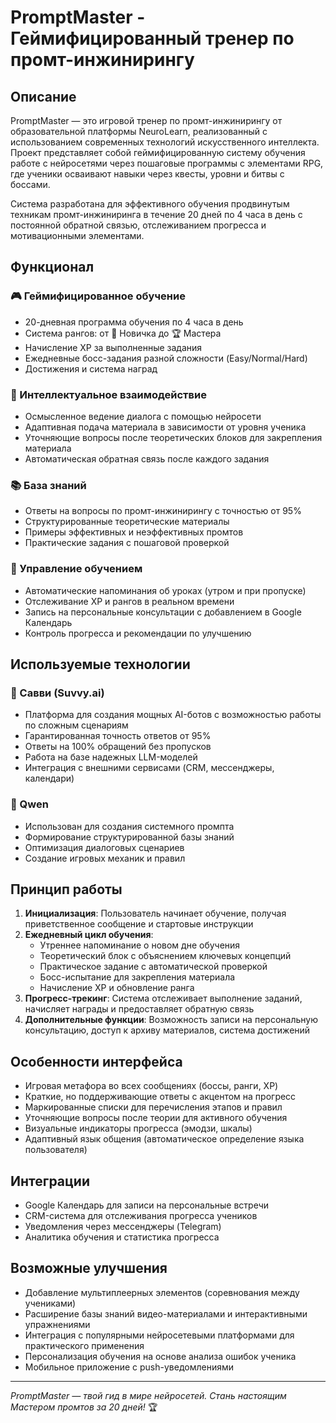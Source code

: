 # PromptMaster - Геймифицированный тренер по промт-инжинирингу


## Описание

PromptMaster — это игровой тренер по промт-инжинирингу от образовательной платформы NeuroLearn, реализованный с использованием современных технологий искусственного интеллекта. Проект представляет собой геймифицированную систему обучения работе с нейросетями через пошаговые программы с элементами RPG, где ученики осваивают навыки через квесты, уровни и битвы с боссами.

Система разработана для эффективного обучения продвинутым техникам промт-инжиниринга в течение 20 дней по 4 часа в день с постоянной обратной связью, отслеживанием прогресса и мотивационными элементами.

## Функционал

### 🎮 Геймифицированное обучение
- 20-дневная программа обучения по 4 часа в день
- Система рангов: от 🌱 Новичка до 🏆 Мастера
- Начисление XP за выполненные задания
- Ежедневные босс-задания разной сложности (Easy/Normal/Hard)
- Достижения и система наград

### 💬 Интеллектуальное взаимодействие
- Осмысленное ведение диалога с помощью нейросети
- Адаптивная подача материала в зависимости от уровня ученика
- Уточняющие вопросы после теоретических блоков для закрепления материала
- Автоматическая обратная связь после каждого задания

### 📚 База знаний
- Ответы на вопросы по промт-инжинирингу с точностью от 95%
- Структурированные теоретические материалы
- Примеры эффективных и неэффективных промтов
- Практические задания с пошаговой проверкой

### 📅 Управление обучением
- Автоматические напоминания об уроках (утром и при пропуске)
- Отслеживание XP и рангов в реальном времени
- Запись на персональные консультации с добавлением в Google Календарь
- Контроль прогресса и рекомендации по улучшению

## Используемые технологии

### 🤖 Савви (Suvvy.ai)
- Платформа для создания мощных AI-ботов с возможностью работы по сложным сценариям
- Гарантированная точность ответов от 95%
- Ответы на 100% обращений без пропусков
- Работа на базе надежных LLM-моделей
- Интеграция с внешними сервисами (CRM, мессенджеры, календари)

### 🧠 Qwen
- Использован для создания системного промпта
- Формирование структурированной базы знаний
- Оптимизация диалоговых сценариев
- Создание игровых механик и правил

## Принцип работы

1. **Инициализация**: Пользователь начинает обучение, получая приветственное сообщение и стартовые инструкции
2. **Ежедневный цикл обучения**:
   - Утреннее напоминание о новом дне обучения
   - Теоретический блок с объяснением ключевых концепций
   - Практическое задание с автоматической проверкой
   - Босс-испытание для закрепления материала
   - Начисление XP и обновление ранга
3. **Прогресс-трекинг**: Система отслеживает выполнение заданий, начисляет награды и предоставляет обратную связь
4. **Дополнительные функции**: Возможность записи на персональную консультацию, доступ к архиву материалов, система достижений

## Особенности интерфейса

- Игровая метафора во всех сообщениях (боссы, ранги, XP)
- Краткие, но поддерживающие ответы с акцентом на прогресс
- Маркированные списки для перечисления этапов и правил
- Уточняющие вопросы после теории для активного обучения
- Визуальные индикаторы прогресса (эмодзи, шкалы)
- Адаптивный язык общения (автоматическое определение языка пользователя)

## Интеграции

- Google Календарь для записи на персональные встречи
- CRM-система для отслеживания прогресса учеников
- Уведомления через мессенджеры (Telegram)
- Аналитика обучения и статистика прогресса

## Возможные улучшения

- Добавление мультиплеерных элементов (соревнования между учениками)
- Расширение базы знаний видео-материалами и интерактивными упражнениями
- Интеграция с популярными нейросетевыми платформами для практического применения
- Персонализация обучения на основе анализа ошибок ученика
- Мобильное приложение с push-уведомлениями



---

*PromptMaster — твой гид в мире нейросетей. Стань настоящим Мастером промтов за 20 дней!* 🏆
